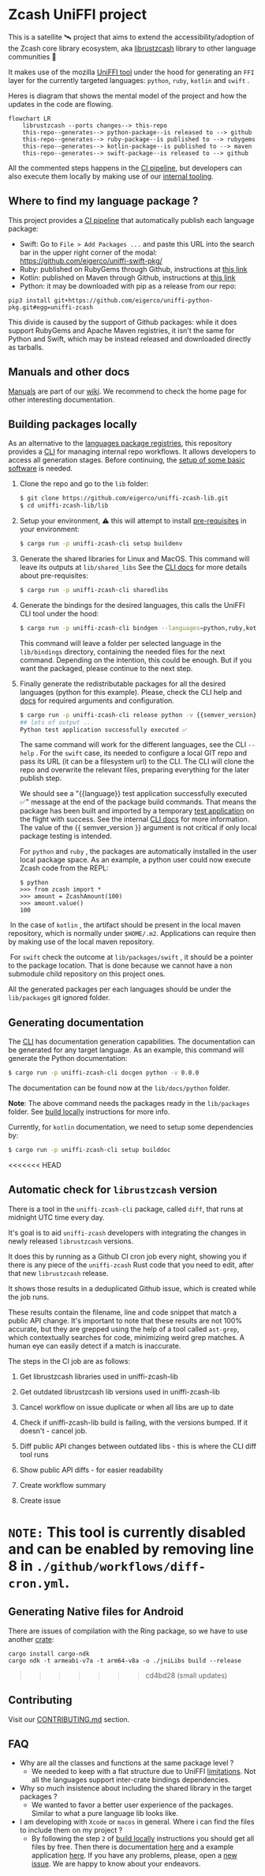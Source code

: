 # <a href="project"></a> Zcash UniFFI project

This is a satellite 🛰️ project that aims to extend the accessibility/adoption of the Zcash core library ecosystem, aka [librustzcash](https://github.com/zcash/librustzcash) library to other language communities :handshake:

It makes use of the mozilla [UniFFI tool](https://mozilla.github.io/uniffi-rs/) under the hood for generating an `FFI` layer for the currently targeted languages: `python`, `ruby`, `kotlin` and `swift` .

Heres is diagram that shows the mental model of the project and how the updates in the code are flowing.

```mermaid
flowchart LR
    librustzcash --ports changes--> this-repo
    this-repo--generates--> python-package--is released to --> github
    this-repo--generates--> ruby-package--is published to --> rubygems
    this-repo--generates--> kotlin-package--is published to --> maven
    this-repo--generates--> swift-package--is released to --> github

```

All the commented steps happens in the [CI pipeline](./.github/workflows/), but developers can also execute them locally by making use of our [internal tooling](./lib/uniffi-zcash-cli/README.md).

## <a href="where-to-find-packages"></a> Where to find my language package ?

This project provides a [CI pipeline](./.github/workflows/) that automatically publish each language package:

- Swift: Go to `File > Add Packages ...` and paste this URL into the search bar in the upper right corner of the modal: https://github.com/eigerco/uniffi-swift-pkg/
- Ruby: published on RubyGems through Github, instructions at [this link](https://github.com/orgs/eigerco/packages/rubygems/zcash)
- Kotlin: published on Maven through Github, instructions at [this link](https://github.com/eigerco/uniffi-kotlin-pkg/packages/1895780)
- Python: it may be downloaded with pip as a release from our repo:

```
pip3 install git+https://github.com/eigerco/uniffi-python-pkg.git#egg=uniffi-zcash
```

This divide is caused by the support of Github packages: while it does support RubyGems and Apache Maven registries, it isn't the same for Python and Swift, which may be instead released and downloaded directly as tarballs.

## <a href="manuals-and-docs"></a> Manuals and other docs

[Manuals](../../wiki/Manuals) are part of our [wiki](../../wiki). We recommend to check the home page for other interesting documentation.

## <a href="building-packages-locally"></a> Building packages locally

As an alternative to the [languages package registries](#-where-to-find-packages), this repository provides a [CLI](./lib/uniffi-zcash-cli/README.md) for managing internal repo workflows. It allows developers to access all generation stages. Before continuing, the [setup of some basic software](./CONTRIBUTING.md#-local-environment-setup) is needed.

1. Clone the repo and go to the `lib` folder:
   ```bash
   $ git clone https://github.com/eigerco/uniffi-zcash-lib.git
   $ cd uniffi-zcash-lib/lib
   ```
2. Setup your environment, ⚠️ this will attempt to install [pre-requisites](./lib/uniffi-zcash-cli/src/setup.rs) in your environment:

   ```bash
   $ cargo run -p uniffi-zcash-cli setup buildenv
   ```

3. Generate the shared libraries for Linux and MacOS. This command will leave its outputs at `lib/shared_libs`
   See the [CLI docs](./lib/uniffi-zcash-cli/README.md) for more details about pre-requisites:

   ```bash
   $ cargo run -p uniffi-zcash-cli sharedlibs
   ```

4. Generate the bindings for the desired languages, this calls the UniFFI CLI tool under the hood:

   ```bash
   $ cargo run -p uniffi-zcash-cli bindgen --languages=python,ruby,kotlin,swift
   ```

   This command will leave a folder per selected language in the `lib/bindings` directory, containing the needed files for the next command. Depending on the intention, this could be enough. But if you want the packaged, please continue to the next step.

5. Finally generate the redistributable packages for all the desired languages (python for this example).
   Please, check the CLI help and [docs](./lib/uniffi-zcash-cli/README.md) for required arguments and configuration.

   ```bash
   $ cargo run -p uniffi-zcash-cli release python -v {{semver_version}}
   ## lots of output ...
   Python test application successfully executed ✅
   ```

   The same command will work for the different languages, see the CLI `--help` . For the `swift` case, its needed to configure a local GIT repo and pass its URL (it can be a filesystem url) to the CLI. The CLI will clone the repo and overwrite the relevant files, preparing everything for the later publish step.

   We should see a "{{language}} test application successfully executed ✅" message at the end of the package build commands. That means the package has been built and imported by a temporary [test application](./lib/uniffi-zcash-cli/templates/) on the flight with success. See the internal [CLI docs](./lib/uniffi-zcash-cli/README.md) for more information. The value of the {{ semver_version }} argument is not critical if only local package testing is intended.

   For `python` and `ruby` , the packages are automatically installed in the user local package space. As an example, a python user could now execute Zcash code from the REPL:

   ```pyhton
   $ python
   >>> from zcash import *
   >>> amount = ZcashAmount(100)
   >>> amount.value()
   100
   ```

​ In the case of `kotlin` , the artifact should be present in the local maven repository, which is normally under `$HOME/.m2`. Applications can require then by making use of the local maven repository.

​ For `swift` check the outcome at `lib/packages/swift` , it should be a pointer to the package location. That is done because we cannot have a non submodule child repository on this project ones.

All the generated packages per each languages should be under the `lib/packages` git ignored folder.

## <a href="generating-documentation"></a> Generating documentation

The [CLI](./lib/uniffi-zcash-cli/README.md) has documentation generation capabilities. The documentation can be generated for any target language. As an example, this command will generate the Python documentation:

```bash
$ cargo run -p uniffi-zcash-cli docgen python -v 0.0.0
```

The documentation can be found now at the `lib/docs/python` folder.

**Note**: The above command needs the packages ready in the `lib/packages` folder. See [build locally](#-building-the-packages-locally) instructions for more info.

Currently, for `kotlin` documentation, we need to setup some dependencies by:

```bash
$ cargo run -p uniffi-zcash-cli setup builddoc
```

<<<<<<< HEAD
## Automatic check for `librustzcash` version

There is a tool in the `uniffi-zcash-cli` package, called `diff`, that runs at midnight UTC time every day.

It's goal is to aid `uniffi-zcash` developers with integrating the changes in newly released `librustzcash` versions.

It does this by running as a Github CI cron job every night, showing you if there is any piece of the
`uniffi-zcash` Rust code that you need to edit, after that new `librustzcash` release.

It shows those results in a deduplicated Github issue, which is created while the job runs.

These results contain the filename, line and code snippet that match a public API change.
It's important to note that these results are not 100% accurate, but they are grepped
using the help of a tool called `ast-grep`, which contextually searches for code,
minimizing weird grep matches. A human eye can easily detect if a match is inaccurate.

The steps in the CI job are as follows:

1. Get librustzcash libraries used in uniffi-zcash-lib

2. Get outdated librustzcash lib versions used in uniffi-zcash-lib

3. Cancel workflow on issue duplicate or when all libs are up to date

4. Check if uniffi-zcash-lib build is failing, with the versions bumped. If it doesn't - cancel job.

5. Diff public API changes between outdated libs - this is where the CLI diff tool runs

6. Show public API diffs - for easier readability

7. Create workflow summary

8. Create issue

`NOTE:` This tool is currently disabled and can be enabled by removing line 8 in `./github/workflows/diff-cron.yml`.
=======
## <a href="contributing"></a> Generating Native files for Android

There are issues of compilation with the Ring package, so we have to use another [crate](https://crates.io/crates/cargo-ndk):

```
cargo install cargo-ndk
cargo ndk -t armeabi-v7a -t arm64-v8a -o ./jniLibs build --release
```

>>>>>>> cd4bd28 (small updates)

## <a href="contributing"></a> Contributing

Visit our [CONTRIBUTING.md](./CONTRIBUTING.md) section.

## <a href="faq"></a> FAQ

- Why are all the classes and functions at the same package level ?
  - We needed to keep with a flat structure due to UniFFI [limitations](https://mozilla.github.io/uniffi-rs/udl/ext_types.html). Not all the languages support inter-crate bindings dependencies.
- Why so much insistence about including the shared library in the target packages ?
  - We wanted to favor a better user experience of the packages. Similar to what a pure language lib looks like.
- I am developing with `Xcode` or `macos` in general. Where i can find the files to include them on my project ?
  - By following the step `2` of [build locally](#-building-the-packages-locally) instructions you should get all files by free. Then there is documentation [here](https://mozilla.github.io/uniffi-rs/swift/xcode.html) and a example application [here](https://github.com/mozilla/uniffi-rs/tree/main/examples/app/ios). If you have any problems, please, open a [new issue](../../issue/new). We are happy to know about your endeavors.
